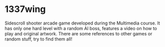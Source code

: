 1337wing
========

Sidescroll shooter arcade game developed during the Multimedia course. It has only one hard level with a random AI boss, features a video on how to play and original artwork. There are some references to other games or random stuff, try to find them all!